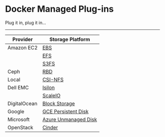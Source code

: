 # Docker Managed Plug-ins

Plug it in, plug it in...

---

| Provider              | Storage Platform  |
|-----------------------|----------------------|
| Amazon EC2 | [EBS](./plug-ins/aws.md#aws-ebs) |
| | [EFS](./plug-ins/aws.md#aws-efs) |
| | [S3FS](./plug-ins/aws.md#aws-s3fs) |
| Ceph | [RBD](./plug-ins/ceph.md#ceph-rbd) |
| Local | [CSI-NFS](./plug-ins/csi-nfs.md) |
| Dell EMC | [Isilon](./plug-ins/dellemc.md#dell-emc-isilon) |
| | [ScaleIO](./plug-ins/dellemc.md#dell-emc-scaleio) |
| DigitalOcean | [Block Storage](./plug-ins/digitalocean.md#do-block-storage) |
| Google | [GCE Persistent Disk](./plug-ins/google.md#gce-persistent-disk) |
| Microsoft | [Azure Unmanaged Disk](./plug-ins/microsoft.md#azure-ud) |
| OpenStack | [Cinder](./plug-ins/openstack.md#cinder) |
